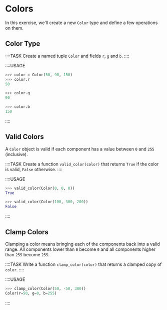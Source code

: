 # Colors

In this exercise, we'll create a new `Color` type and define a few operations on them.

## Color Type

::::TASK
Create a named tuple `Color` and fields `r`, `g` and `b`.
::::

::::USAGE

```python
>>> color = Color(50, 90, 150)
>>> color.r
50

>>> color.g
90

>>> color.b
150
```

::::

## Valid Colors

A `Color` object is valid if each component has a value between `0` and `255` (inclusive).

::::TASK
Create a function `valid_color(color)` that returns `True` if the color is valid, `False` otherwise.
::::

::::USAGE

```python
>>> valid_color(Color(0, 0, 0))
True

>>> valid_color(Color(100, 300, 200))
False
```

::::

## Clamp Colors

Clamping a color means bringing each of the components back into a valid range.
All components lower than `0` become `0` and all components higher than `255` become `255`.

::::TASK
Write a function `clamp_color(color)` that returns a clamped copy of `color`.
::::

::::USAGE

```python
>>> clamp_color(Color(50, -50, 300))
Color(r=50, g=0, b=255)
```

::::
